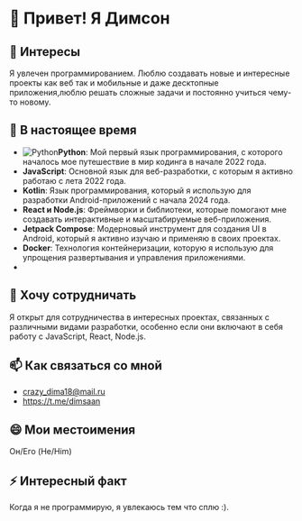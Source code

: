 # 👋 Привет! Я Димсон

## 👀 Интересы
Я увлечен программированием. Люблю создавать новые и интересные проекты как веб так и мобильные и даже десктопные приложения,люблю решать сложные задачи и постоянно учиться чему-то новому.

## 🌱 В настоящее время
- ![Python](https://img.shields.io/badge/-Python-3776AB?logo=python&logoColor=white)**Python**: Мой первый язык программирования, с которого началось мое путешествие в мир кодинга в начале 2022 года.
- **JavaScript**: Основной язык для веб-разработки, с которым я активно работаю с лета 2022 года.
- **Kotlin**: Язык программирования, который я использую для разработки Android-приложений с начала 2024 года.
- **React и Node.js**: Фреймворки и библиотеки, которые помогают мне создавать интерактивные и масштабируемые веб-приложения.
- **Jetpack Compose**: Модерновый инструмент для создания UI в Android, который я активно изучаю и применяю в своих проектах.
- **Docker**: Технология контейнеризации, которую я использую для упрощения развертывания и управления приложениями.
- 
## 💞️ Хочу сотрудничать
Я открыт для сотрудничества в интересных проектах, связанных с различными видами разработки, особенно если они включают в себя работу с JavaScript, React, Node.js.

## 📫 Как связаться со мной
- crazy_dima18@mail.ru
- https://t.me/dimsaan

## 😄 Мои местоимения
Он/Его (He/Him)

## ⚡ Интересный факт
Когда я не программирую, я увлекаюсь тем что сплю :).
